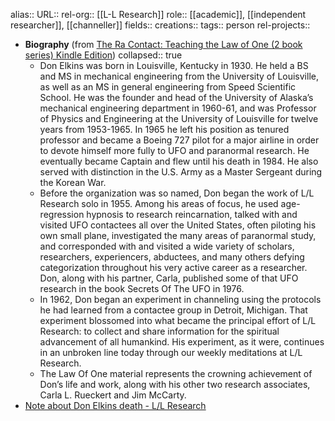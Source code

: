 alias::
URL::
rel-org:: [[L-L Research]] 
role:: [[academic]], [[independent researcher]], [[channeller]] 
fields:: 
creations:: 
tags:: person
rel-projects::


- **Biography** (from [The Ra Contact: Teaching the Law of One (2 book series) Kindle Edition](https://www.amazon.com/gp/product/B07DYHGMMY/ref=x_gr_bb_series?caller=Goodreads&tag=x_gr_bb_series-20&binding=kindle_edition))
  collapsed:: true
	- Don Elkins was born in Louisville, Kentucky in 1930. He held a BS and MS in mechanical engineering from the University of Louisville, as well as an MS in general engineering from Speed Scientific School. He was the founder and head of the University of Alaska’s mechanical engineering department in 1960-61, and was Professor of Physics and Engineering at the University of Louisville for twelve years from 1953-1965. In 1965 he left his position as tenured professor and became a Boeing 727 pilot for a major airline in order to devote himself more fully to UFO and paranormal research. He eventually became Captain and flew until his death in 1984. He also served with distinction in the U.S. Army as a Master Sergeant during the Korean War.
	- Before the organization was so named, Don began the work of L/L Research solo in 1955. Among his areas of focus, he used age-regression hypnosis to research reincarnation, talked with and visited UFO contactees all over the United States, often piloting his own small plane, investigated the many areas of paranormal study, and corresponded with and visited a wide variety of scholars, researchers, experiencers, abductees, and many others defying categorization throughout his very active career as a researcher. Don, along with his partner, Carla, published some of that UFO research in the book Secrets Of The UFO in 1976.
	- In 1962, Don began an experiment in channeling using the protocols he had learned from a contactee group in Detroit, Michigan. That experiment blossomed into what became the principal effort of L/L Research: to collect and share information for the spiritual advancement of all humankind. His experiment, as it were, continues in an unbroken line today through our weekly meditations at L/L Research.
	- The Law Of One material represents the crowning achievement of Don’s life and work, along with his other two research associates, Carla L. Rueckert and Jim McCarty.
- [Note about Don Elkins death - L/L Research](https://www.llresearch.org/news/2018/note-about-don-elkins)